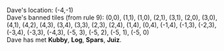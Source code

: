 Dave's location: (-4,-1)  
Dave's banned tiles (from rule 9): (0,0), (1,1), (1,0), (2,1), (3,1), (2,0), (3,0), (4,1), (4,2), (4,3), (3,4), (3,3), (2,3), (2,4), (1,4), (0,4), (-1,4), (-1,3), (-2,3), (-3,4), (-3,3), (-4,3), (-5, 3), (-5, 2), (-5, 1), (-5, 0)  
Dave has met **Kubby**, **Log**, **Spars**, **Juiz**.

